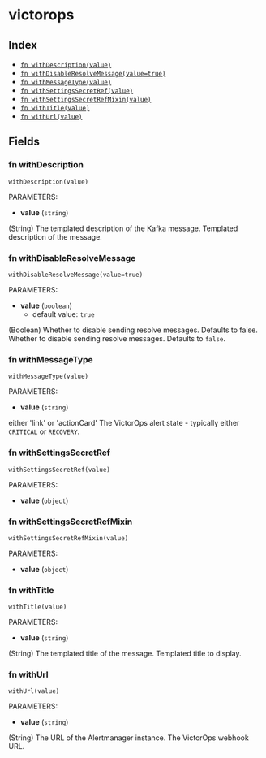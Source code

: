 # victorops



## Index

* [`fn withDescription(value)`](#fn-withdescription)
* [`fn withDisableResolveMessage(value=true)`](#fn-withdisableresolvemessage)
* [`fn withMessageType(value)`](#fn-withmessagetype)
* [`fn withSettingsSecretRef(value)`](#fn-withsettingssecretref)
* [`fn withSettingsSecretRefMixin(value)`](#fn-withsettingssecretrefmixin)
* [`fn withTitle(value)`](#fn-withtitle)
* [`fn withUrl(value)`](#fn-withurl)

## Fields

### fn withDescription

```jsonnet
withDescription(value)
```

PARAMETERS:

* **value** (`string`)

(String) The templated description of the Kafka message.
Templated description of the message.
### fn withDisableResolveMessage

```jsonnet
withDisableResolveMessage(value=true)
```

PARAMETERS:

* **value** (`boolean`)
   - default value: `true`

(Boolean) Whether to disable sending resolve messages. Defaults to false.
Whether to disable sending resolve messages. Defaults to `false`.
### fn withMessageType

```jsonnet
withMessageType(value)
```

PARAMETERS:

* **value** (`string`)

either 'link' or 'actionCard'
The VictorOps alert state - typically either `CRITICAL` or `RECOVERY`.
### fn withSettingsSecretRef

```jsonnet
withSettingsSecretRef(value)
```

PARAMETERS:

* **value** (`object`)


### fn withSettingsSecretRefMixin

```jsonnet
withSettingsSecretRefMixin(value)
```

PARAMETERS:

* **value** (`object`)


### fn withTitle

```jsonnet
withTitle(value)
```

PARAMETERS:

* **value** (`string`)

(String) The templated title of the message.
Templated title to display.
### fn withUrl

```jsonnet
withUrl(value)
```

PARAMETERS:

* **value** (`string`)

(String) The URL of the Alertmanager instance.
The VictorOps webhook URL.